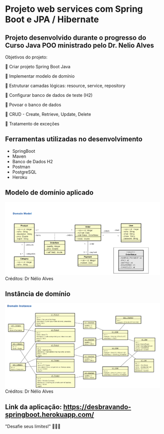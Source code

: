 <h1>Projeto web services com Spring Boot e JPA / Hibernate </h1>
<h2>Projeto desenvolvido durante o progresso do Curso Java POO ministrado pelo Dr. Nelio Alves</h2>

Objetivos do projeto:

 Criar projeto Spring Boot Java

 Implementar modelo de domínio

 Estruturar camadas lógicas: resource, service, repository

 Configurar banco de dados de teste (H2)

 Povoar o banco de dados

 CRUD - Create, Retrieve, Update, Delete

 Tratamento de exceções 

<h2>Ferramentas utilizadas no desenvolvimento</h2>

- SpringBoot
- Maven
- Banco de Dados H2
- Postman 
- PostgreSQL
- Heroku

<h2>Modelo de domínio aplicado</h2>

![img.png](img.png)
Créditos: Dr Nélio Alves

<h2>Instância de domínio</h2>

![img_1.png](img_1.png)
Créditos: Dr Nélio Alves

Link da aplicação: https://desbravando-springboot.herokuapp.com/
---------------------------------

"Desafie seus limites!"
🚀🚀🚀